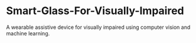 # Smart-Glass-For-Visually-Impaired
 A wearable assistive device for visually impaired using computer vision and machine learning.
